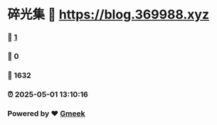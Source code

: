 # 碎光集 :link: https://blog.369988.xyz 
### :page_facing_up: [1](https://blog.369988.xyz/tag.html) 
### :speech_balloon: 0 
### :hibiscus: 1632 
### :alarm_clock: 2025-05-01 13:10:16 
### Powered by :heart: [Gmeek](https://github.com/Meekdai/Gmeek)
